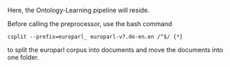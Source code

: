 Here, the Ontology-Learning pipeline will reside.

Before calling the preprocessor, use the bash command

`csplit --prefix=europarl_ europarl-v7.de-en.en /^$/ {*}`

to split the europarl corpus into documents and move the documents into one folder.